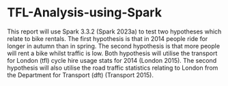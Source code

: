 # TFL-Analysis-using-Spark
This report will use Spark 3.3.2 (Spark 2023a) to test two hypotheses which relate to bike rentals. The first hypothesis is that in 2014 people ride for longer in autumn than in spring. The second hypothesis is that more people will rent a bike whilst traffic is low. Both hypothesis will utilise the transport for London (tfl) cycle hire usage stats for 2014 (London 2015). The second hypothesis will also utilise the road traffic statistics relating to London from the Department for Transport (dft) (Transport 2015).
